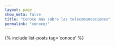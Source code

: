 ```yaml
---
layout: page
show_meta: false
title: "Conoce más sobre las telecomuncaciones"
permalink: "conoce/"
--- 
```

{% include list-posts tag='conoce' %}